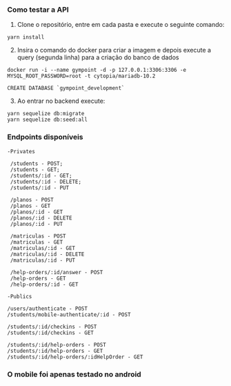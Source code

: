 ### Como testar a API

1. Clone o repositório, entre em cada pasta e execute o seguinte comando:

```
yarn install
```

2. Insira o comando do docker para criar a imagem e depois execute a query (segunda linha) para a criação do banco de dados

```
docker run -i --name gympoint -d -p 127.0.0.1:3306:3306 -e MYSQL_ROOT_PASSWORD=root -t cytopia/mariadb-10.2

CREATE DATABASE `gympoint_development`
```

3. Ao entrar no backend execute:

```
yarn sequelize db:migrate
yarn sequelize db:seed:all
```

### Endpoints disponíveis

```
-Privates

 /students - POST;
 /students - GET;
 /students/:id - GET;
 /students/:id - DELETE;
 /students/:id - PUT

 /planos - POST
 /planos - GET
 /planos/:id - GET
 /planos/:id - DELETE
 /planos/:id - PUT

 /matriculas - POST
 /matriculas - GET
 /matriculas/:id - GET
 /matriculas/:id - DELETE
 /matriculas/:id - PUT

 /help-orders/:id/answer - POST
 /help-orders - GET
 /help-orders/:id - GET

-Publics

/users/authenticate - POST
/students/mobile-authenticate/:id - POST

/students/:id/checkins - POST
/students/:id/checkins - GET

/students/:id/help-orders - POST
/students/:id/help-orders - GET
/students/:id/help-orders/:idHelpOrder - GET
```

### O mobile foi apenas testado no android

